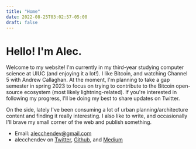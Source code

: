 ```yaml
---
title: "Home"
date: 2022-08-25T03:02:57-05:00
draft: false
---
```


# Hello! I'm Alec.

Welcome to my website! I'm currently in my third-year studying computer science at UIUC (and enjoying it a lot!). I like Bitcoin, and watching Channel 5 with Andrew Callaghan. At the moment, I'm planning to take a gap semester in spring 2023 to focus on trying to contribute to the Bitcoin open-source ecosystem (most likely lightning-related).
If you're interested in following my progress, I'll be doing my best to share updates on Twitter.

On the side, lately I've been consuming a lot of urban planning/architecture content and finding it really interesting. I also like to write, and occasionally I'll brave my small corner of the web and publish something.

- Email: [alecchendev@gmail.com](mailto:alecchendev@gmail.com)
- alecchendev on [Twitter](https://twitter.com/alecchendev), [Github](https://github.com/alecchendev), and [Medium](https://alecchendev.medium.com/)
